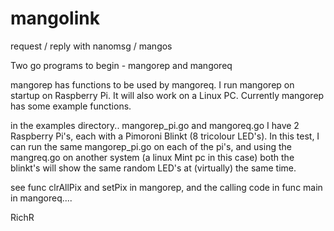 # mangolink
request / reply with nanomsg / mangos

Two go programs to begin - mangorep and mangoreq

mangorep has functions to be used by mangoreq.
I run mangorep on startup on Raspberry Pi. It will also work on a Linux PC.
Currently mangorep has some example functions. 


in the examples directory.. mangorep_pi.go and mangoreq.go
I have 2 Raspberry Pi's, each with a Pimoroni Blinkt (8 tricolour LED's). In this test, I can run the same mangorep_pi.go
on each of the pi's, and using the mangreq.go on another system (a linux Mint pc in this case) both the blinkt's 
will show the same random LED's at (virtually) the same time. 

see func clrAllPix and setPix in mangorep, and the calling code in func main in mangoreq....

RichR

